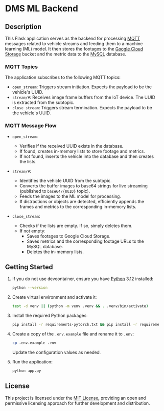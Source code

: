 # DMS ML Backend

## Description

This Flask application serves as the backend for processing [MQTT](https://mqtt.org/) messages related to vehicle streams and feeding them to a machine learning (ML) model. It then stores the footages to the [Google Cloud Storage](https://cloud.google.com/storage/) bucket and the metric data to the [MySQL](https://www.mysql.com/) database.

### MQTT Topics

The application subscribes to the following MQTT topics:

- `open_stream`: Triggers stream initiation. Expects the payload to be the vehicle's UUID.
- `stream/#`: Receives image frame buffers from the IoT device. The UUID is extracted from the subtopic.
- `close_stream`: Triggers stream termination. Expects the payload to be the vehicle's UUID.

### MQTT Message Flow

- `open_stream`:
  - Verifies if the received UUID exists in the database.
  - If found, creates in-memory lists to store footage and metrics.
  - If not found, inserts the vehicle into the database and then creates the lists.

- `stream/#`:
  - Identifies the vehicle UUID from the subtopic.
  - Converts the buffer images to base64 strings for live streaming (published to `base64/{UUID}` topic).
  - Feeds the images to the ML model for processing.
  - If distractions or objects are detected, efficiently appends the frames and metrics to the corresponding in-memory lists.

- `close_stream`:
  - Checks if the lists are empty. If so, simply deletes them.
  - If not empty:
    - Saves footages to Google Cloud Storage.
    - Saves metrics and the corresponding footage URLs to the MySQL database.
    - Deletes the in-memory lists.

## Getting Started

1. If you do not use devcontainer, ensure you have [Python](https://www.python.org/downloads/)  3.12 installed:

    ```bash
    python --version
    ```

2. Create virtual environment and activate it:

    ```bash
    test -d venv || (python -m venv .venv && . .venv/bin/activate)
    ```

3. Install the required Python packages:

    ```bash
    pip install -r requirements-pytorch.txt && pip install -r requirements.txt
    ```

4. Create a copy of the `.env.example` file and rename it to `.env`:

    ```bash
    cp .env.example .env
    ```

    Update the configuration values as needed.

5. Run the application:

    ```bash
    python app.py
    ```

## License

This project is licensed under the [MIT License](LICENSE), providing an open and permissive licensing approach for further development and distribution.
